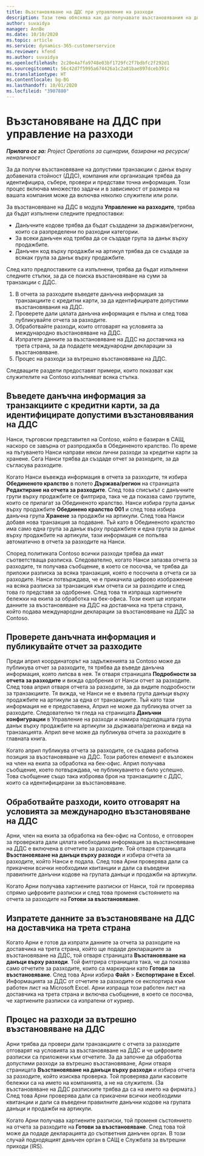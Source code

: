 ```yaml
---
title: Възстановяване на ДДС при управление на разходи
description: Тази тема обяснява как да получавате възстановявания на допустими сделки с данък върху добавената стойност (ДДС).
author: suvaidya
manager: AnnBe
ms.date: 10/10/2020
ms.topic: article
ms.service: dynamics-365-customerservice
ms.reviewer: kfend
ms.author: suvaidya
ms.openlocfilehash: 2c20e4a7fa9748e03bf1729fc2f7bdbfc2f292d1
ms.sourcegitcommit: 56c42d7f5995a674426a1c2a81bae897dceb391c
ms.translationtype: HT
ms.contentlocale: bg-BG
ms.lasthandoff: 10/01/2020
ms.locfileid: "3907880"
---
```

# <a name="vat-recovery-in-expense-management"></a>Възстановяване на ДДС при управление на разходи

_**Прилага се за:** Project Operations за сценарии, базирани на ресурси/неналичност_

За да получи възстановяване на допустими транзакции с данък върху добавената стойност (ДДС), компания или организация трябва да идентифицира, събере, провери и представи точна информация. Този процес включва множество задачи и в зависимост от размера на вашата компания може да включва няколко служители или роли.

За възстановяване на ДДС в модула **Управление на разходите**, трябва да бъдат изпълнени следните предпоставки:

- Данъчните кодове трябва да бъдат създадени за държави/региони, които са разпределени по разходни категории.
- За всеки данъчен код трябва да се създаде група за данък върху продажбите.
- Данъчен код върху продажби на артикул трябва да се създаде за всякак група за данък върху продажбите.

След като предпоставките са изпълнени, трябва да бъдат изпълнени следните стъпки, за да се поиска възстановяване на суми за транзакции с ДДС.

1. В отчета за разходите въведете данъчна информация за транзакциите с кредитни карти, за да идентифицирате допустими възстановявания на ДДС.
2. Проверете дали цялата данъчна информация е пълна и след това публикувайте отчета за разходите.
3. Обработвайте разходи, които отговарят на условията за международно възстановяване на ДДС.
4. Изпратете данните за възстановяване на ДДС на доставчика на трета страна, за да подадете международни декларации за възстановяване.
5. Процес на разходи за вътрешно възстановяване на ДДС.

Следващите раздели предоставят примери, които показват как служителите на Contoso изпълняват всяка стъпка.

## <a name="enter-tax-information-about-credit-card-transactions-to-identify-eligible-vat-refunds"></a>Въведете данъчна информация за транзакциите с кредитни карти, за да идентифицирате допустими възстановявания на ДДС

Нанси, търговски представител на Contoso, който е базиран в САЩ, наскоро се завърна от разпродажба в Обединеното кралство. По време на пътуването Нанси направи някои лични разходи за кредитни карти за хранене. Сега Нанси трябва да създаде отчет за разходите, за да съгласува разходите.

Когато Нанси въвежда информация в отчета за разходите, тя избира **Обединеното кралство** в полето **Държава/регион** на страницата **Редактиране на отчета за разходите**. След това списъкът с данъчните групи върху продажбите се филтрира, така че да показва само групите, които се прилагат за Обединеното кралство. Нанси избира група данък върху продажбите **Обединено кралство 001** и след това избира данъчна група **Хранене** за продажби на артикули. След това Нанси добавя нова транзакция за подаване. Тъй като в Обединеното кралство има само една група за данък върху продажбите и една група за данък върху продажбите на артикули, тази информация се попълва автоматично в отчета за разходите на Нанси.

Според политиката Contoso всички разходи трябва да имат съответстваща разписка. Следователно, когато Нанси запазва отчета за разходите, тя получава съобщение, в което се посочва, че трябва да приложи разписка за всяка транзакция, която е посочила в отчета си за разходите. Нанси потвърждава, че е прикачила цифрово изображение на всяка разписка за транзакция към отчета си за разходите и след това го представя за одобрение. След това тя изпраща хартиените бележки на екипа за обработка на бек-офиса. Този екип ще изпрати данните за възстановяване на ДДС на доставчика на трета страна, който подава международни декларации за възстановяване на ДДС за Contoso.

## <a name="verify-tax-information-and-post-an-expense-report"></a>Проверете данъчната информация и публикувайте отчет за разходите

Преди април координаторът на задълженията за Contoso може да публикува отчет за разходите, тя трябва да въведе данъчна информация, която липсва в нея. Тя отваря страницата **Подробности за отчета за разходите** и вижда одобрения от Нанси отчет за разходите. След това април отваря отчета за разходите, за да видите подробности за транзакциите. Тя вижда, че Нанси не е въвела група данъци върху продажбите на артикули за една от транзакциите. Тъй като тази информация не е предоставена, Април не може да публикува отчет за разходите. Следователно тя гледа на страницата **Данъчни конфигурации** в Управление на разходи и намира подходящата група данък върху продажбите на артикули за държавата/региона и вида на транзакцията. Април вече може да публикува отчета за разходите в главната книга.

Когато април публикува отчета за разходите, се създава работна позиция за възстановяване на ДДС. Този работен елемент е възложен на член на екипа за обработка на бек-офис. Април получава съобщение, което потвърждава, че публикуването е било успешно. Това съобщение също така изброява броя на транзакциите с ДДС, които са идентифицирани за възстановяване.

## <a name="process-expenses-that-are-eligible-for-international-vat-recovery"></a>Обработвайте разходи, които отговарят на условията за международно възстановяване на ДДС

Арни, член на екипа за обработка на бек-офис на Contoso, е отговорен за проверката дали цялата необходима информация за възстановяване на ДДС е включена в отчетите за разходите. Той отваря страницата **Възстановяване на данъци върху разходи** и избира отчета за разходите, който Нанси е подала. След това Арни проверява дали са прикачени всички необходими квитанции и дали са въведени правилните данъчни кодове на групата данъци и продажби на артикули.

Когато Арни получава хартиените разписки от Нанси, той ги проверява спрямо цифровите разписки и след това променя състоянието на отчета за разходите на **Готови за възстановяване**.

## <a name="send-vat-recovery-data-to-the-third-party-vendor"></a>Изпратете данните за възстановяване на ДДС на доставчика на трета страна

Когато Арни е готов да изпрати данните за отчета за разходите на доставчика на трета страна, който ще подаде декларациите за възстановяване на ДДС, той отваря страницата **Възстановяване на данъци върху разходи**. Той филтрира страницата така, че да показва само отчетите за разходите, които са маркирани като **Готови за възстановяване**. След това Арни избира **Файл** &gt; **Експортиране в Excel**. Информацията за ДДС от отчетите за разходите се експортира към работен лист на Microsoft Excel. Арни изпраща този работен лист на доставчика на трета страна и включва съобщение, в което се посочва, че хартиените разписки са изпратени от куриер.

## <a name="process-expenses-for-domestic-vat-recovery"></a>Процес на разходи за вътрешно възстановяване на ДДС

Арни трябва да провери дали транзакциите с отчета за разходите отговарят на условията за възстановяване на ДДС и че цифровите разписки са приложени към отчетите. За да започне да обработва допустими разходи за вътрешно възстановяване, Арни отваря страницата **Възстановяване на данъци върху разходи** и избира отчета за разходите, който изисква проверка. Той проверява дали касовите бележки са на името на компанията, а не на служителя. (За възстановяване на ДДС разписките трябва да са на името на фирмата.) След това Арни проверява дали са прикачени всички необходими квитанции и дали са въведени правилните данъчни кодове на групата данъци и продажби на артикули.

Когато Арни получава хартиените разписки, той променя състоянието на отчета за разходите на **Готови за възстановяване**. След това той може да подаде декларацията до съответния данъчен орган. В този случай подходящият данъчен орган в САЩ е Службата за вътрешни приходи (IRS).
